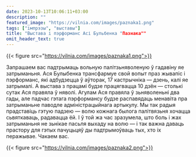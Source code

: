```yaml
---
date: 2023-10-13T10:06:11+03:00
description: ""
featured_image: "https://vilnia.com/images/paznaka1.png"
tags: ["імпрэзы", "выставы"]
title: "Выстава і пэрформанс Асі Бульбенка "Пазнака""
omit_header_text: true
---
```

{{< figure src="https://vilnia.com/images/paznaka1.png">}}

Запрашаем вас падтрымаць вольную палітзьняволеную ў гадавіну яе затрыманьня. Ася Булыбенка трансфармуе свой вопыт праз жывапіс і пэрформанс, які адбудзецца ў аўторак, 17 кастрычніка — дзень, калі яе затрымалі. А выстава з працамі будзе працягвацца 10 дзён — столькі сутак Ася правяла ў няволі. Агулам Ася правяла ў зьняволеньні два гады, але падчас гэтага пэрформансу будзе распавядаць менавіта пра затрыманьне паводле адміністрацыйнага артыкулу.
Мы так радыя прадставіць гэтую падзею — волю кожнага былога палітвязьня хочацца сьвяткаваць, радавацца ёй. І ў той жа час зразумела, што боль і жах затрыманьня не зьнікае пасьля выхаду на волю — і так важна даваць прастору для гэтых пачуцьцяў ды падтрымоўваць тых, хто іх перажывае. 
Чакаем вас.

{{< figure src="https://vilnia.com/images/paznaka2.png">}}